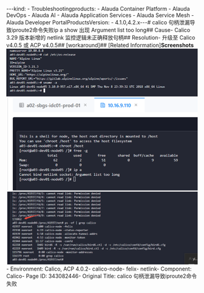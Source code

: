 ---kind:   - Troubleshootingproducts:    - Alauda Container Platform   - Alauda DevOps   - Alauda AI   - Alauda Application Services   - Alauda Service Mesh   - Alauda Developer PortalProductsVersion:   - 4.1.0,4.2.x---<!-- A type of document that involves encountering a fault, diag...it, performing root cause analysis, and providing solutions. --># calico  句柄泄漏导致iproute2命令失败ip a show 出现 Argument list too long## Cause- Calico 3.29 版本新增的 netlink 监控逻辑未正确释放句柄## Resolution- 升级至 Calico v4.0.5 或 ACP v4.0.5## [workaround]## [Related Information]**Screenshots**![](assets/calico-ju-bing-xie-lou-dao-zhi-iproute2ming-ling-shi-bai/image-2025-9-12_15-10-43.png)![](assets/calico-ju-bing-xie-lou-dao-zhi-iproute2ming-ling-shi-bai/image-2025-9-12_15-6-6.png)![](assets/calico-ju-bing-xie-lou-dao-zhi-iproute2ming-ling-shi-bai/image-2025-9-12_15-7-58.png)- Environment: Calico, ACP 4.0.2- calico-node- felix- netlink- Component: Calico- Page ID: 343082446- Original Title: calico  句柄泄漏导致iproute2命令失败